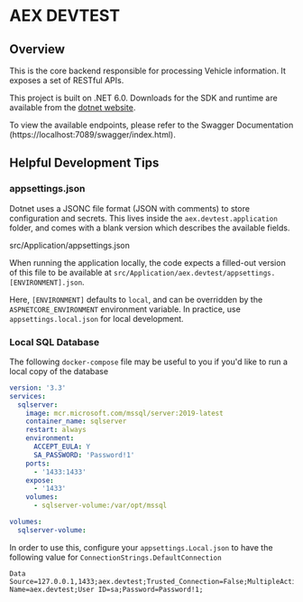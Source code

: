 # AEX DEVTEST

## Overview

This is the core backend responsible for processing Vehicle information. It exposes a set of RESTful APIs.

This project is built on .NET 6.0. Downloads for the SDK and runtime are available from the [dotnet website](https://dotnet.microsoft.com/download).

To view the available endpoints, please refer to the Swagger Documentation (https://localhost:7089/swagger/index.html).

## Helpful Development Tips

### appsettings.json

Dotnet uses a JSONC file format (JSON with comments) to store configuration and secrets. This lives inside the `aex.devtest.application` folder, and comes with a blank version which describes the available fields.

src/Application/appsettings.json

When running the application locally, the code expects a filled-out version of this file to be available at `src/Application/aex.devtest/appsettings.[ENVIRONMENT].json`.

Here, `[ENVIRONMENT]` defaults to `local`, and can be overridden by the `ASPNETCORE_ENVIRONMENT` environment variable. In practice, use `appsettings.local.json` for local development. 

### Local SQL Database

The following `docker-compose` file may be useful to you if you'd like to run a local copy of the database

```yaml
version: '3.3'
services:
  sqlserver:
    image: mcr.microsoft.com/mssql/server:2019-latest
    container_name: sqlserver
    restart: always
    environment:
      ACCEPT_EULA: Y
      SA_PASSWORD: 'Password!1'
    ports:
      - '1433:1433'
    expose:
      - '1433'
    volumes:
      - sqlserver-volume:/var/opt/mssql

volumes:
  sqlserver-volume:
```

In order to use this, configure your `appsettings.Local.json` to have the following value for `ConnectionStrings.DefaultConnection`

```
Data Source=127.0.0.1,1433;aex.devtest;Trusted_Connection=False;MultipleActiveResultSets=true;Application Name=aex.devtest;User ID=sa;Password=Password!1;
```
